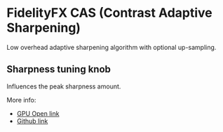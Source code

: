 # FidelityFX CAS (Contrast Adaptive Sharpening)

Low overhead adaptive sharpening algorithm with optional up-sampling.

## Sharpness tuning knob
Influences the peak sharpness amount.

More info:
* [GPU Open link](https://gpuopen.com/gaming-product/fidelityfx)
* [Github link](https://github.com/GPUOpen-Effects/FidelityFX/tree/master/FFX_CAS)